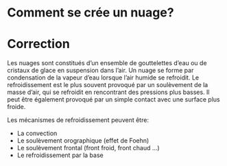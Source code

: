 ﻿# Comment se crée un nuage? 

# Correction

Les nuages sont constitués d’un ensemble de gouttelettes d’eau ou de cristaux de glace en suspension dans l’air. Un nuage se forme par condensation de la vapeur d’eau lorsque l’air humide se refroidit. Le refroidissement est le plus souvent provoqué par un soulèvement de la masse d’air, qui se refroidit en rencontrant des pressions plus basses. Il peut être également provoqué par un simple contact avec une surface plus froide. 

Les mécanismes de refroidissement peuvent être:

- La convection
- Le soulèvement orographique (effet de Foehn)
- Le soulèvement frontal (front froid, front chaud ...)
- Le refroidissement par la base 